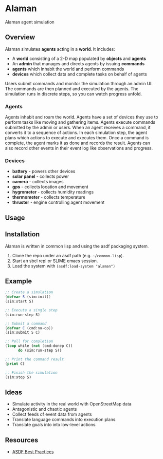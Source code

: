 # Alaman

Alaman agent simulation

## Overview

Alaman simulates **agents** acting in a **world**. It includes:

* A **world** consisting of a 2-D map populated by **objects** and **agents**
* An **admin** that manages and directs agents by issuing **commands**
* **agents** which inhabit the world and perform commands
* **devices** which collect data and complete tasks on behalf of agents

Users submit commands and monitor the simulation through an admin UI.
The commands are then planned and executed by the agents.
The simulation runs in discrete steps, so you can watch progress unfold.

### Agents

Agents inhabit and roam the world.
Agents have a set of devices they use to perform tasks like moving and gathering items.
Agents execute commands submitted by the admin or users.
When an agent receives a command, it converts it to a sequence of actions.
In each simulation step, the agent plans which actions to execute and executes them.
Once a command is complete, the agent marks it as done and records the result.
Agents can also record other events in their event log like observations and progress.

### Devices

* **battery** - powers other devices
* **solar panel** - collects power
* **camera** - collects images
* **gps** - collects location and movement
* **hygrometer** - collects humidity readings
* **thermometer** - collects temperature
* **thruster** - engine controlling agent movement

## Usage

## Installation

Alaman is written in common lisp and using the asdf packaging system.

1. Clone the repo under an asdf path (e.g. `~/common-lisp`).
2. Start an sbcl repl or SLIME emacs session.
3. Load the system with `(asdf:load-system "alaman")`

## Example

```lisp
;; Create a simulation
(defvar S (sim:init))
(sim:start S)

;; Execute a single step
(sim:run-step S)

;; Submit a command
(defvar C (cmd:no-op))
(sim:submit S C)

;; Poll for completion
(loop while (not (cmd:donep C))
      do (sim:run-step S))

;; Print the command result
(print C)

;; Finish the simulation
(sim:stop S)
```

## Ideas

* Simulate activity in the real world with OpenStreetMap data
* Antagonistic and chaotic agents
* Collect feeds of event data from agents
* Translate language commands into execution plans
* Translate goals into into low-level actions

## Resources

* [ASDF Best Practices](https://github.com/fare/asdf/blob/master/doc/best_practices.md)
